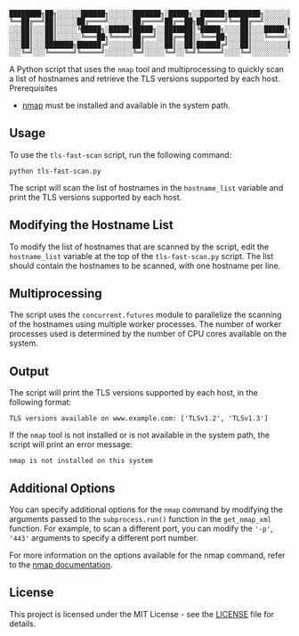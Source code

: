 ```
████████╗██╗░░░░░░██████╗░░░░░░███████╗░█████╗░░██████╗████████╗░░░░░░░██████╗░█████╗░░█████╗░███╗░░██╗
╚══██╔══╝██║░░░░░██╔════╝░░░░░░██╔════╝██╔══██╗██╔════╝╚══██╔══╝░░░░░░██╔════╝██╔══██╗██╔══██╗████╗░██║
░░░██║░░░██║░░░░░╚█████╗░█████╗█████╗░░███████║╚█████╗░░░░██║░░░█████╗╚█████╗░██║░░╚═╝███████║██╔██╗██║
░░░██║░░░██║░░░░░░╚═══██╗╚════╝██╔══╝░░██╔══██║░╚═══██╗░░░██║░░░╚════╝░╚═══██╗██║░░██╗██╔══██║██║╚████║
░░░██║░░░███████╗██████╔╝░░░░░░██║░░░░░██║░░██║██████╔╝░░░██║░░░░░░░░░██████╔╝╚█████╔╝██║░░██║██║░╚███║
░░░╚═╝░░░╚══════╝╚═════╝░░░░░░░╚═╝░░░░░╚═╝░░╚═╝╚═════╝░░░░╚═╝░░░░░░░░░╚═════╝░░╚════╝░╚═╝░░╚═╝╚═╝░░╚══╝
```

A Python script that uses the `nmap` tool and multiprocessing to quickly scan a list of hostnames and retrieve the TLS versions supported by each host.
Prerequisites

- [nmap](https://nmap.org/) must be installed and available in the system path.

## Usage

To use the `tls-fast-scan` script, run the following command:

```commandline
python tls-fast-scan.py
```

The script will scan the list of hostnames in the `hostname_list` variable and print the TLS versions supported by each host.

## Modifying the Hostname List

To modify the list of hostnames that are scanned by the script, edit the `hostname_list` variable at the top of the `tls-fast-scan.py` script. The list should contain the hostnames to be scanned, with one hostname per line.

## Multiprocessing

The script uses the `concurrent.futures` module to parallelize the scanning of the hostnames using multiple worker processes. The number of worker processes used is determined by the number of CPU cores available on the system.

## Output

The script will print the TLS versions supported by each host, in the following format:

```commandline
TLS versions available on www.example.com: ['TLSv1.2', 'TLSv1.3']
```

If the `nmap` tool is not installed or is not available in the system path, the script will print an error message:

```commandline
nmap is not installed on this system
```

## Additional Options

You can specify additional options for the `nmap` command by modifying the arguments passed to the `subprocess.run()` function in the `get_nmap_xml` function. For example, to scan a different port, you can modify the `'-p'`, `'443'` arguments to specify a different port number.

For more information on the options available for the nmap command, refer to the [nmap documentation](https://nmap.org/docs.html).

## License

This project is licensed under the MIT License - see the [LICENSE](./LICENSE) file for details.
